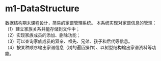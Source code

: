 # m1-DataStructure
数据结构期末课程设计，简易的家谱管理系统。
本系统实现对家谱信息的管理： 
（1）建立家族关系并能存储到文件中；  
（2）实现家族成员的添加、删除功能；    
（3）可以查询家族成员的双亲、祖先、兄弟、孩子和后代等信息。  
（4）按某种顺序输出家谱信息（树的遍历操作）、以树型结构输出家谱资料等功能。
